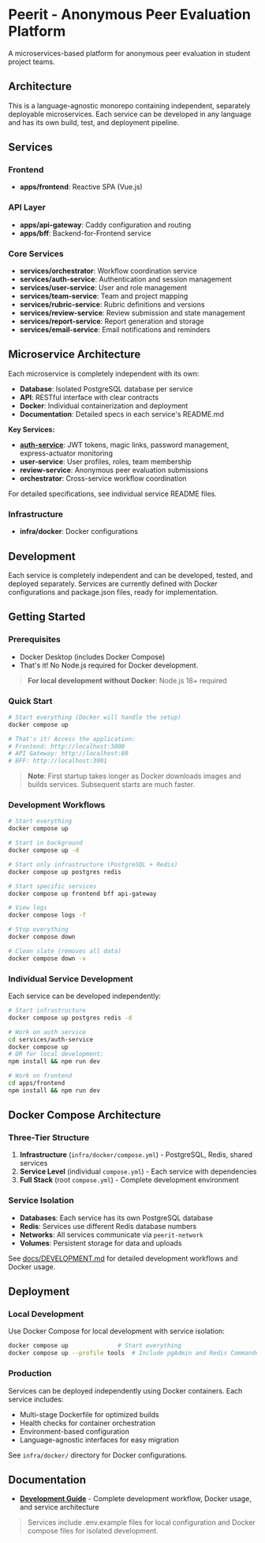 # Peerit - Anonymous Peer Evaluation Platform

A microservices-based platform for anonymous peer evaluation in student project teams.

## Architecture

This is a language-agnostic monorepo containing independent, separately deployable microservices. Each service can be developed in any language and has its own build, test, and deployment pipeline.

## Services

### Frontend

- **apps/frontend**: Reactive SPA (Vue.js)

### API Layer

- **apps/api-gateway**: Caddy configuration and routing
- **apps/bff**: Backend-for-Frontend service

### Core Services

- **services/orchestrator**: Workflow coordination service
- **services/auth-service**: Authentication and session management
- **services/user-service**: User and role management
- **services/team-service**: Team and project mapping
- **services/rubric-service**: Rubric definitions and versions
- **services/review-service**: Review submission and state management
- **services/report-service**: Report generation and storage
- **services/email-service**: Email notifications and reminders

## Microservice Architecture

Each microservice is completely independent with its own:

- **Database**: Isolated PostgreSQL database per service
- **API**: RESTful interface with clear contracts
- **Docker**: Individual containerization and deployment
- **Documentation**: Detailed specs in each service's README.md

**Key Services:**

- **[auth-service](services/auth-service/README.md)**: JWT tokens, magic links, password management, express-actuator monitoring
- **user-service**: User profiles, roles, team membership
- **review-service**: Anonymous peer evaluation submissions
- **orchestrator**: Cross-service workflow coordination

For detailed specifications, see individual service README files.

### Infrastructure

- **infra/docker**: Docker configurations

## Development

Each service is completely independent and can be developed, tested, and deployed separately. Services are currently defined with Docker configurations and package.json files, ready for implementation.

## Getting Started

### Prerequisites

- Docker Desktop (includes Docker Compose)
- That's it! No Node.js required for Docker development.

> **For local development without Docker**: Node.js 18+ required

### Quick Start

```bash
# Start everything (Docker will handle the setup)
docker compose up

# That's it! Access the application:
# Frontend: http://localhost:3000
# API Gateway: http://localhost:80
# BFF: http://localhost:3001
```

> **Note**: First startup takes longer as Docker downloads images and builds services. Subsequent starts are much faster.

### Development Workflows

```bash
# Start everything
docker compose up

# Start in background
docker compose up -d

# Start only infrastructure (PostgreSQL + Redis)
docker compose up postgres redis

# Start specific services
docker compose up frontend bff api-gateway

# View logs
docker compose logs -f

# Stop everything
docker compose down

# Clean slate (removes all data)
docker compose down -v
```

### Individual Service Development

Each service can be developed independently:

```bash
# Start infrastructure
docker compose up postgres redis -d

# Work on auth service
cd services/auth-service
docker compose up
# OR for local development:
npm install && npm run dev

# Work on frontend  
cd apps/frontend
npm install && npm run dev
```

## Docker Compose Architecture

### Three-Tier Structure

1. **Infrastructure** (`infra/docker/compose.yml`) - PostgreSQL, Redis, shared services
2. **Service Level** (individual `compose.yml`) - Each service with dependencies
3. **Full Stack** (root `compose.yml`) - Complete development environment

### Service Isolation

- **Databases**: Each service has its own PostgreSQL database
- **Redis**: Services use different Redis database numbers
- **Networks**: All services communicate via `peerit-network`
- **Volumes**: Persistent storage for data and uploads

See [docs/DEVELOPMENT.md](docs/DEVELOPMENT.md) for detailed development workflows and Docker usage.

## Deployment

### Local Development

Use Docker Compose for local development with service isolation:

```bash
docker compose up              # Start everything
docker compose up --profile tools  # Include pgAdmin and Redis Commander
```

### Production

Services can be deployed independently using Docker containers. Each service includes:

- Multi-stage Dockerfile for optimized builds
- Health checks for container orchestration  
- Environment-based configuration
- Language-agnostic interfaces for easy migration

See `infra/docker/` directory for Docker configurations.

## Documentation

- **[Development Guide](docs/DEVELOPMENT.md)** - Complete development workflow, Docker usage, and service architecture

> Services include .env.example files for local configuration and Docker compose files for isolated development.
